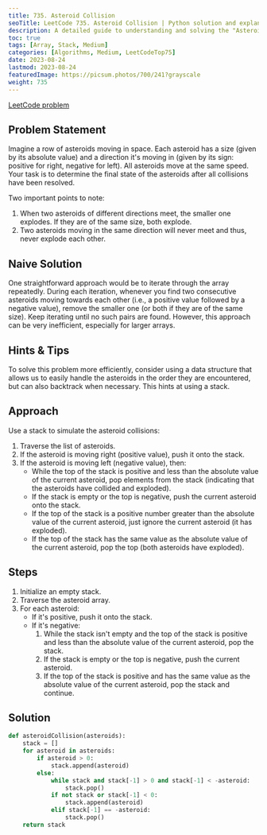 ```yaml
---
title: 735. Asteroid Collision
seoTitle: LeetCode 735. Asteroid Collision | Python solution and explanation
description: A detailed guide to understanding and solving the "Asteroid Collision" problem from LeetCode.
toc: true
tags: [Array, Stack, Medium]
categories: [Algorithms, Medium, LeetCodeTop75]
date: 2023-08-24
lastmod: 2023-08-24
featuredImage: https://picsum.photos/700/241?grayscale
weight: 735
---
```


[LeetCode problem](<https://leetcode.com/problems/asteroid-collision/>)

## Problem Statement

Imagine a row of asteroids moving in space. Each asteroid has a size (given by its absolute value) and a direction it's moving in (given by its sign: positive for right, negative for left). All asteroids move at the same speed. Your task is to determine the final state of the asteroids after all collisions have been resolved.

Two important points to note:

1. When two asteroids of different directions meet, the smaller one explodes. If they are of the same size, both explode.
2. Two asteroids moving in the same direction will never meet and thus, never explode each other.

## Naive Solution

One straightforward approach would be to iterate through the array repeatedly. During each iteration, whenever you find two consecutive asteroids moving towards each other (i.e., a positive value followed by a negative value), remove the smaller one (or both if they are of the same size). Keep iterating until no such pairs are found. However, this approach can be very inefficient, especially for larger arrays.

## Hints & Tips

To solve this problem more efficiently, consider using a data structure that allows us to easily handle the asteroids in the order they are encountered, but can also backtrack when necessary. This hints at using a stack.

## Approach

Use a stack to simulate the asteroid collisions:

1. Traverse the list of asteroids.
2. If the asteroid is moving right (positive value), push it onto the stack.
3. If the asteroid is moving left (negative value), then:
   - While the top of the stack is positive and less than the absolute value of the current asteroid, pop elements from the stack (indicating that the asteroids have collided and exploded).
   - If the stack is empty or the top is negative, push the current asteroid onto the stack.
   - If the top of the stack is a positive number greater than the absolute value of the current asteroid, just ignore the current asteroid (it has exploded).
   - If the top of the stack has the same value as the absolute value of the current asteroid, pop the top (both asteroids have exploded).

## Steps

1. Initialize an empty stack.
2. Traverse the asteroid array.
3. For each asteroid:
   - If it's positive, push it onto the stack.
   - If it's negative:
     1. While the stack isn't empty and the top of the stack is positive and less than the absolute value of the current asteroid, pop the stack.
     2. If the stack is empty or the top is negative, push the current asteroid.
     3. If the top of the stack is positive and has the same value as the absolute value of the current asteroid, pop the stack and continue.

## Solution

```python
def asteroidCollision(asteroids):
    stack = []
    for asteroid in asteroids:
        if asteroid > 0:
            stack.append(asteroid)
        else:
            while stack and stack[-1] > 0 and stack[-1] < -asteroid:
                stack.pop()
            if not stack or stack[-1] < 0:
                stack.append(asteroid)
            elif stack[-1] == -asteroid:
                stack.pop()
    return stack
```
